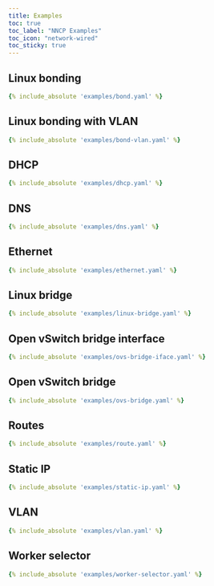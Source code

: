 ```yaml
---
title: Examples
toc: true
toc_label: "NNCP Examples"
toc_icon: "network-wired"
toc_sticky: true
---
```


## Linux bonding

```yaml
{% include_absolute 'examples/bond.yaml' %}
```

## Linux bonding with VLAN

```yaml
{% include_absolute 'examples/bond-vlan.yaml' %}
```

## DHCP

```yaml
{% include_absolute 'examples/dhcp.yaml' %}
```

## DNS

```yaml
{% include_absolute 'examples/dns.yaml' %}
```

## Ethernet

```yaml
{% include_absolute 'examples/ethernet.yaml' %}
```

## Linux bridge

```yaml
{% include_absolute 'examples/linux-bridge.yaml' %}
```

## Open vSwitch bridge interface

```yaml
{% include_absolute 'examples/ovs-bridge-iface.yaml' %}
```

## Open vSwitch bridge

```yaml
{% include_absolute 'examples/ovs-bridge.yaml' %}
```

## Routes

```yaml
{% include_absolute 'examples/route.yaml' %}
```

## Static IP

```yaml
{% include_absolute 'examples/static-ip.yaml' %}
```

## VLAN

```yaml
{% include_absolute 'examples/vlan.yaml' %}
```

## Worker selector

```yaml
{% include_absolute 'examples/worker-selector.yaml' %}
```
